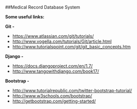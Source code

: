 ##Medical Record Database System

**Some useful links:**

**Git -**
* https://www.atlassian.com/git/tutorials/
* http://www.vogella.com/tutorials/Git/article.html
* http://www.tutorialspoint.com/git/git_basic_concepts.htm

**Django -** 
* https://docs.djangoproject.com/en/1.7/
* http://www.tangowithdjango.com/book17/

**Bootstrap -**
* http://www.tutorialrepublic.com/twitter-bootstrap-tutorial/
* http://www.w3schools.com/bootstrap/
* http://getbootstrap.com/getting-started/

